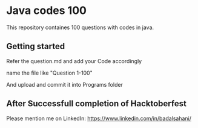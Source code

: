 # Java codes 100

This repository containes 100 questions with codes in java.


## Getting started

Refer the question.md and add your Code accordingly

name the file like "Question 1-100"

And upload and commit it into Programs folder

## After Successfull completion of Hacktoberfest

Please mention me on LinkedIn: https://www.linkedin.com/in/badalsahani/
